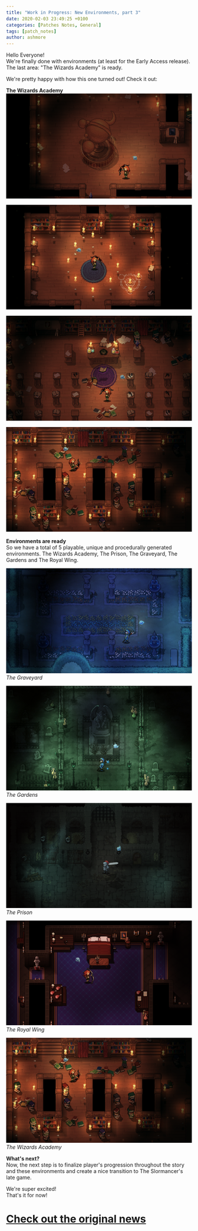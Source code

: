 ```yaml
---
title: "Work in Progress: New Environments, part 3"
date: 2020-02-03 23:49:25 +0100
categories: [Patches Notes, General]
tags: [patch_notes]
author: ashmore
---
```

Hello Everyone!  
We're finally done with environments (at least for the Early Access release). The last area: "The Wizards Academy" is ready.  
  
We're pretty happy with how this one turned out! Check it out:  
  
**The Wizards Academy**  
![](/assets/patch_notes/a48f0eb008c66eb948fb6060858922eafeac43ec)  
  
![](/assets/patch_notes/29c36dac68ef6697b6d1ecda463e9f36d2e1ed5f)  
  
![](/assets/patch_notes/da1b0e7016bf1e512a1866f4eea7a91706643c0d)  
  
![](/assets/patch_notes/284a7e11fcd5040120e2ac465c620d92bb25e5ac)  
  
  
**Environments are ready**  
So we have a total of 5 playable, unique and procedurally generated environments. The Wizards Academy, The Prison, The Graveyard, The Gardens and The Royal Wing.  
  
![](/assets/patch_notes/78afeeb4aed56f2a6dc7b20c28dfc751657a38da)  
*The Graveyard*  
  
![](/assets/patch_notes/a2d3dd21176bdde008f11ab57389751c4ee1bb29)  
*The Gardens*  
  
![](/assets/patch_notes/5a2dfc76b4313b0a90edfb2a5373afdfbc1dd997)  
*The Prison*  
  
![](/assets/patch_notes/af04b69ded29cb1e9b9582119f12cc807978e73c)  
*The Royal Wing*  
  
![](/assets/patch_notes/284a7e11fcd5040120e2ac465c620d92bb25e5ac)  
*The Wizards Academy*  
  
**What's next?**  
Now, the next step is to finalize player's progression throughout the story and these environments and create a nice transition to The Slormancer's late game.  
  
We're super excited!  
That's it for now!

# <a href="https://steamstore-a.akamaihd.net/news/externalpost/steam_community_announcements/2609208878396188019" target="_blank">Check out the original news</a>